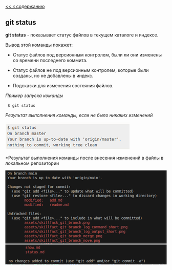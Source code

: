 [<< к содержанию](./readme.md)

## git status

**git status** - показывает статус файлов в текущем каталоге и индексе.

Вывод этой команды покажет:
  * Статус файлов под версионным контролем, были ли они изменены со времени последнего коммита. 

  * Статус файлов не под версионным контролем, которые были созданы, но не добавлены в индекс.

  * Подсказки для изменения состояния файлов.



*Пример запуска команды*

  ```bash=
   $ git status
  ```

  *Результат выполнения команды, если не было никаких изменений*

  ![git status](./assets/skillfact_git_status1.png)


  *Результат выполнения команды после внесения изменений в файлы в локальном репозитории

  ![git status after edit](./assets/skillfact_git_status2.png) 
  ![git status end](./assets/skillfact_git_status3.png)




